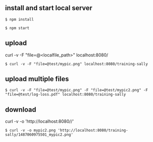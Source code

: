 ## install and start local server
```
$ npm install

$ npm start
```

## upload
curl -v -F "file=@<localfile_path>" localhost:8080/<bucket>
```
$ curl -v -F "file=@test/mypic.png" localhost:8080/training-sally
```

## upload multiple files
```
$ curl -v -F "file=@test/mypic.png" -F "file=@test/mypic2.png" -F "file=@test/log-loss.pdf" localhost:8080/training-sally
```

## download
curl -v -o <filename> 'http://localhost:8080/<bucket>/<key>'
```
$ curl -v -o mypic2.png 'http://localhost:8080/training-sally/1487060975501_mypic2.png'
```
